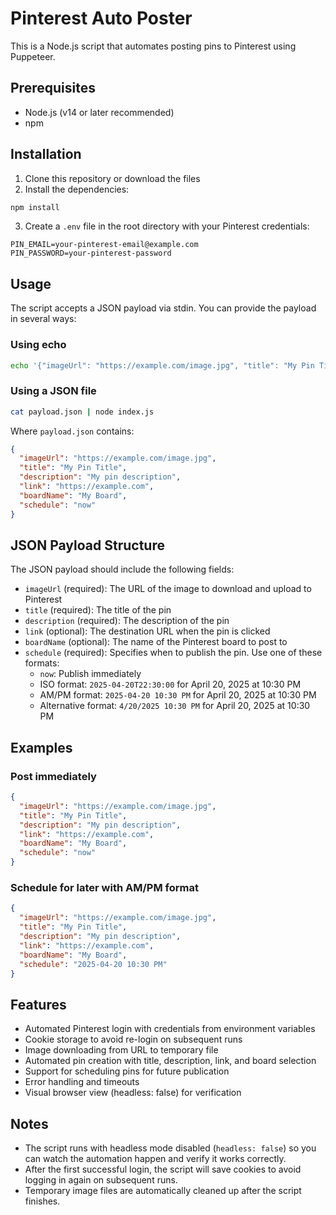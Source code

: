 # Pinterest Auto Poster

This is a Node.js script that automates posting pins to Pinterest using Puppeteer.

## Prerequisites

- Node.js (v14 or later recommended)
- npm

## Installation

1. Clone this repository or download the files
2. Install the dependencies:

```bash
npm install
```

3. Create a `.env` file in the root directory with your Pinterest credentials:

```
PIN_EMAIL=your-pinterest-email@example.com
PIN_PASSWORD=your-pinterest-password
```

## Usage

The script accepts a JSON payload via stdin. You can provide the payload in several ways:

### Using echo

```bash
echo '{"imageUrl": "https://example.com/image.jpg", "title": "My Pin Title", "description": "My pin description", "link": "https://example.com", "boardName": "My Board", "schedule": "now"}' | node index.js
```

### Using a JSON file

```bash
cat payload.json | node index.js
```

Where `payload.json` contains:

```json
{
  "imageUrl": "https://example.com/image.jpg",
  "title": "My Pin Title",
  "description": "My pin description",
  "link": "https://example.com",
  "boardName": "My Board",
  "schedule": "now"
}
```

## JSON Payload Structure

The JSON payload should include the following fields:

- `imageUrl` (required): The URL of the image to download and upload to Pinterest
- `title` (required): The title of the pin
- `description` (required): The description of the pin
- `link` (optional): The destination URL when the pin is clicked
- `boardName` (optional): The name of the Pinterest board to post to
- `schedule` (required): Specifies when to publish the pin. Use one of these formats:
  - `now`: Publish immediately
  - ISO format: `2025-04-20T22:30:00` for April 20, 2025 at 10:30 PM
  - AM/PM format: `2025-04-20 10:30 PM` for April 20, 2025 at 10:30 PM
  - Alternative format: `4/20/2025 10:30 PM` for April 20, 2025 at 10:30 PM

## Examples

### Post immediately

```json
{
  "imageUrl": "https://example.com/image.jpg",
  "title": "My Pin Title",
  "description": "My pin description",
  "link": "https://example.com",
  "boardName": "My Board",
  "schedule": "now"
}
```

### Schedule for later with AM/PM format

```json
{
  "imageUrl": "https://example.com/image.jpg",
  "title": "My Pin Title",
  "description": "My pin description",
  "link": "https://example.com",
  "boardName": "My Board",
  "schedule": "2025-04-20 10:30 PM"
}
```

## Features

- Automated Pinterest login with credentials from environment variables
- Cookie storage to avoid re-login on subsequent runs
- Image downloading from URL to temporary file
- Automated pin creation with title, description, link, and board selection
- Support for scheduling pins for future publication
- Error handling and timeouts
- Visual browser view (headless: false) for verification

## Notes

- The script runs with headless mode disabled (`headless: false`) so you can watch the automation happen and verify it works correctly.
- After the first successful login, the script will save cookies to avoid logging in again on subsequent runs.
- Temporary image files are automatically cleaned up after the script finishes. 